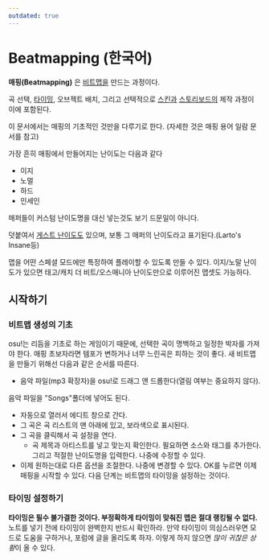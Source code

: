 ```yaml
---
outdated: true
---
```


# Beatmapping (한국어)

**매핑(Beatmapping)** 은 [비트맵을](/wiki/Beatmap) 만드는 과정이다.

곡 선택, [타이밍](/wiki/Timing), 오브젝트 배치, 그리고 선택적으로 [스킨과](/wiki/Skinning) [스토리보드의](/wiki/Storyboard#storyboarding) 제작 과정이 이에 포함된다.

이 문서에서는 매핑의 기초적인 것만을 다루기로 한다. (자세한 것은 매핑 용어 일람 문서를 참고)

가장 흔히 매핑에서 만들어지는 난이도는 다음과 같다

- 이지
- 노멀
- 하드
- 인세인

매퍼들이 커스텀 난이도명을 대신 넣는것도 보기 드문일이 아니다.

덧붙여서 [게스트 난이도도](/wiki/Beatmap/Guest_difficulty) 있으며, 보통 그 매퍼의 난이도라고 표기된다.(Larto's Insane등)

맵을 어떤 스페셜 모드에만 특정하여 플레이할 수 있도록 만들 수 있다. 이지/노말 난이도가 있으면 태고/캐치 더 비트/오스매니아 난이도만으로 이루어진 맵셋도 가능하다.

## 시작하기

### 비트맵 생성의 기초

osu!는 리듬을 기초로 하는 게임이기 때문에, 선택한 곡이 명백하고 일정한 박자를 가져야 한다. 매핑 초보자라면 템포가 변하거나 너무 느린곡은 피하는 것이 좋다. 새 비트맵을 만들기 위해선 다음과 같은 순서를 따른다.

- 음악 파일(mp3 확장자)을 osu!로 드래그 앤 드롭한다(열림 여부는 중요하지 않다).

음악 파일을 "Songs"폴더에 넣어도 된다.

- 자동으로 열러서 에디트 창으로 간다.
- 그 곡은 곡 리스트의 맨 아래에 있고, 보라색으로 표시된다.
- 그 곡을 클릭해서 곡 설정을 연다.
  - 곡 제목과 아티스트를 넣고 맞는지 확인한다. 필요하면 소스와 태그를 추가한다. 그리고 적절한 난이도명을 입력한다. 나중에 수정할 수 있다.
- 이제 원하는대로 다른 옵션을 조절한다. 나중에 변경할 수 있다. OK를 누르면 이제 매핑을 시작할 수 있다. 다음 단계는 비트맵의 타이밍을 설정하는 것이다.

### 타이밍 설정하기

**타이밍은 필수 불가결한 것이다. 부정확하게 타이밍이 맞춰진 맵은 절대 랭킹될 수 없다.** 노트를 넣기 전에 타이밍이 완벽한지 반드시 확인하라. 만약 타이밍이 의심스러우면 모드로 도움을 구하거나, 포럼에 글을 올리도록 하자. 이렇게 하지 않으면 *많이 귀찮은 상황*이 올 수 있다.
